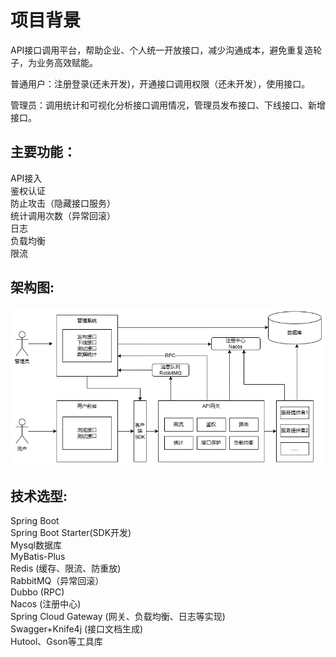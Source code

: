 # 项目背景  
API接口调用平台，帮助企业、个人统一开放接口，减少沟通成本，避免重复造轮子，为业务高效赋能。  

普通用户：注册登录(还未开发)，开通接口调用权限（还未开发），使用接口。  

管理员：调用统计和可视化分析接口调用情况，管理员发布接口、下线接口、新增接口。  

## 主要功能： 

API接入  
鉴权认证  
防止攻击（隐藏接口服务）  
统计调用次数（异常回滚）  
日志  
负载均衡  
限流  


## 架构图:  
![image](https://github.com/z1013007148/myAPI-backend/blob/master/img/%E6%9E%B6%E6%9E%84%E5%9B%BE.png)

## 技术选型:  
Spring Boot  
Spring Boot Starter(SDK开发)  
Mysql数据库  
MyBatis-Plus  
Redis (缓存、限流、防重放)  
RabbitMQ（异常回滚）  
Dubbo (RPC)  
Nacos (注册中心)  
Spring Cloud Gateway (网关、负载均衡、日志等实现)  
Swagger+Knife4j (接口文档生成)  
Hutool、Gson等工具库  

